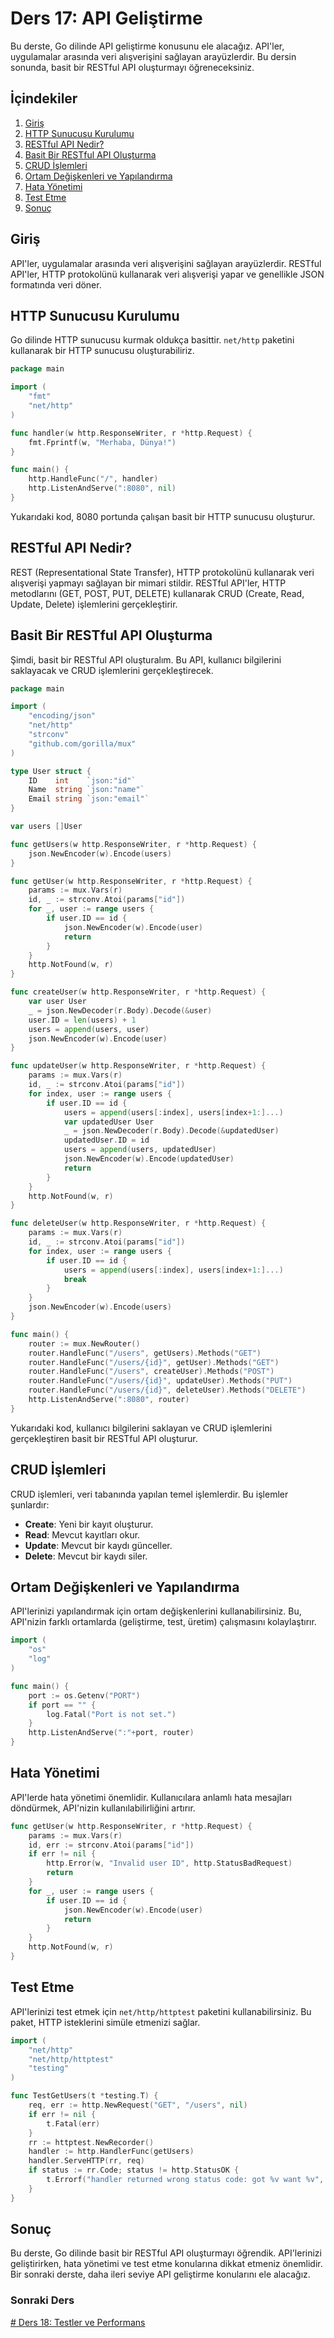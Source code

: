 # Ders 17: API Geliştirme

Bu derste, Go dilinde API geliştirme konusunu ele alacağız. API'ler, uygulamalar arasında veri alışverişini sağlayan arayüzlerdir. Bu dersin sonunda, basit bir RESTful API oluşturmayı öğreneceksiniz.

## İçindekiler

1. [Giriş](#giriş)
2. [HTTP Sunucusu Kurulumu](#http-sunucusu-kurulumu)
3. [RESTful API Nedir?](#restful-api-nedir)
4. [Basit Bir RESTful API Oluşturma](#basit-bir-restful-api-oluşturma)
5. [CRUD İşlemleri](#crud-işlemleri)
6. [Ortam Değişkenleri ve Yapılandırma](#ortam-değişkenleri-ve-yapılandırma)
7. [Hata Yönetimi](#hata-yönetimi)
8. [Test Etme](#test-etme)
9. [Sonuç](#sonuç)

## Giriş

API'ler, uygulamalar arasında veri alışverişini sağlayan arayüzlerdir. RESTful API'ler, HTTP protokolünü kullanarak veri alışverişi yapar ve genellikle JSON formatında veri döner.

## HTTP Sunucusu Kurulumu

Go dilinde HTTP sunucusu kurmak oldukça basittir. `net/http` paketini kullanarak bir HTTP sunucusu oluşturabiliriz.

```go
package main

import (
    "fmt"
    "net/http"
)

func handler(w http.ResponseWriter, r *http.Request) {
    fmt.Fprintf(w, "Merhaba, Dünya!")
}

func main() {
    http.HandleFunc("/", handler)
    http.ListenAndServe(":8080", nil)
}
```

Yukarıdaki kod, 8080 portunda çalışan basit bir HTTP sunucusu oluşturur.

## RESTful API Nedir?

REST (Representational State Transfer), HTTP protokolünü kullanarak veri alışverişi yapmayı sağlayan bir mimari stildir. RESTful API'ler, HTTP metodlarını (GET, POST, PUT, DELETE) kullanarak CRUD (Create, Read, Update, Delete) işlemlerini gerçekleştirir.

## Basit Bir RESTful API Oluşturma

Şimdi, basit bir RESTful API oluşturalım. Bu API, kullanıcı bilgilerini saklayacak ve CRUD işlemlerini gerçekleştirecek.

```go
package main

import (
    "encoding/json"
    "net/http"
    "strconv"
    "github.com/gorilla/mux"
)

type User struct {
    ID    int    `json:"id"`
    Name  string `json:"name"`
    Email string `json:"email"`
}

var users []User

func getUsers(w http.ResponseWriter, r *http.Request) {
    json.NewEncoder(w).Encode(users)
}

func getUser(w http.ResponseWriter, r *http.Request) {
    params := mux.Vars(r)
    id, _ := strconv.Atoi(params["id"])
    for _, user := range users {
        if user.ID == id {
            json.NewEncoder(w).Encode(user)
            return
        }
    }
    http.NotFound(w, r)
}

func createUser(w http.ResponseWriter, r *http.Request) {
    var user User
    _ = json.NewDecoder(r.Body).Decode(&user)
    user.ID = len(users) + 1
    users = append(users, user)
    json.NewEncoder(w).Encode(user)
}

func updateUser(w http.ResponseWriter, r *http.Request) {
    params := mux.Vars(r)
    id, _ := strconv.Atoi(params["id"])
    for index, user := range users {
        if user.ID == id {
            users = append(users[:index], users[index+1:]...)
            var updatedUser User
            _ = json.NewDecoder(r.Body).Decode(&updatedUser)
            updatedUser.ID = id
            users = append(users, updatedUser)
            json.NewEncoder(w).Encode(updatedUser)
            return
        }
    }
    http.NotFound(w, r)
}

func deleteUser(w http.ResponseWriter, r *http.Request) {
    params := mux.Vars(r)
    id, _ := strconv.Atoi(params["id"])
    for index, user := range users {
        if user.ID == id {
            users = append(users[:index], users[index+1:]...)
            break
        }
    }
    json.NewEncoder(w).Encode(users)
}

func main() {
    router := mux.NewRouter()
    router.HandleFunc("/users", getUsers).Methods("GET")
    router.HandleFunc("/users/{id}", getUser).Methods("GET")
    router.HandleFunc("/users", createUser).Methods("POST")
    router.HandleFunc("/users/{id}", updateUser).Methods("PUT")
    router.HandleFunc("/users/{id}", deleteUser).Methods("DELETE")
    http.ListenAndServe(":8080", router)
}
```

Yukarıdaki kod, kullanıcı bilgilerini saklayan ve CRUD işlemlerini gerçekleştiren basit bir RESTful API oluşturur.

## CRUD İşlemleri

CRUD işlemleri, veri tabanında yapılan temel işlemlerdir. Bu işlemler şunlardır:

- **Create**: Yeni bir kayıt oluşturur.
- **Read**: Mevcut kayıtları okur.
- **Update**: Mevcut bir kaydı günceller.
- **Delete**: Mevcut bir kaydı siler.

## Ortam Değişkenleri ve Yapılandırma

API'lerinizi yapılandırmak için ortam değişkenlerini kullanabilirsiniz. Bu, API'nizin farklı ortamlarda (geliştirme, test, üretim) çalışmasını kolaylaştırır.

```go
import (
    "os"
    "log"
)

func main() {
    port := os.Getenv("PORT")
    if port == "" {
        log.Fatal("Port is not set.")
    }
    http.ListenAndServe(":"+port, router)
}
```

## Hata Yönetimi

API'lerde hata yönetimi önemlidir. Kullanıcılara anlamlı hata mesajları döndürmek, API'nizin kullanılabilirliğini artırır.

```go
func getUser(w http.ResponseWriter, r *http.Request) {
    params := mux.Vars(r)
    id, err := strconv.Atoi(params["id"])
    if err != nil {
        http.Error(w, "Invalid user ID", http.StatusBadRequest)
        return
    }
    for _, user := range users {
        if user.ID == id {
            json.NewEncoder(w).Encode(user)
            return
        }
    }
    http.NotFound(w, r)
}
```

## Test Etme

API'lerinizi test etmek için `net/http/httptest` paketini kullanabilirsiniz. Bu paket, HTTP isteklerini simüle etmenizi sağlar.

```go
import (
    "net/http"
    "net/http/httptest"
    "testing"
)

func TestGetUsers(t *testing.T) {
    req, err := http.NewRequest("GET", "/users", nil)
    if err != nil {
        t.Fatal(err)
    }
    rr := httptest.NewRecorder()
    handler := http.HandlerFunc(getUsers)
    handler.ServeHTTP(rr, req)
    if status := rr.Code; status != http.StatusOK {
        t.Errorf("handler returned wrong status code: got %v want %v", status, http.StatusOK)
    }
}
```

## Sonuç

Bu derste, Go dilinde basit bir RESTful API oluşturmayı öğrendik. API'lerinizi geliştirirken, hata yönetimi ve test etme konularına dikkat etmeniz önemlidir. Bir sonraki derste, daha ileri seviye API geliştirme konularını ele alacağız.


### Sonraki Ders

[# Ders 18: Testler ve Performans](../ders18/README.md)
